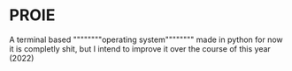 # PROIE
A terminal based """"""""operating system"""""""" made in python 
for now it is completly shit, but I intend to improve it over the course of this year (2022)
